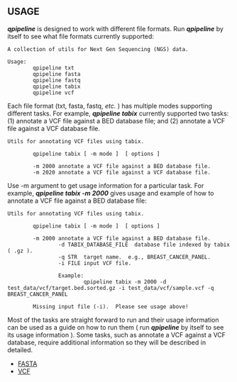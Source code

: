 

## USAGE
**_qpipeline_** is designed to work with different file formats.  Run **_qpipeline_** by itself to see what file formats currently supported:
```
A collection of utils for Next Gen Sequencing (NGS) data.

Usage:
        qpipeline txt 
        qpipeline fasta
        qpipeline fastq
        qpipeline tabix
        qpipeline vcf 
```

Each file format (txt, fasta, fastq, _etc._ ) has multiple modes supporting different tasks.  For example, **_qpipeline tabix_** currently supported two tasks: (1) annotate a VCF file against a BED database file; and (2) annotate a VCF file against a VCF database file.
```
Utils for annotating VCF files using tabix.

        qpipeline tabix [ -m mode ]  [ options ]

        -m 2000 annotate a VCF file against a BED database file.
        -m 2020 annotate a VCF file against a VCF database file.
```

Use -m argument to get usage information for a particular task.  For example, **_qpipeline tabix -m 2000_** gives usage and example of how to annotate a VCF file against a BED database file:
```
Utils for annotating VCF files using tabix.

        qpipeline tabix [ -m mode ]  [ options ]

        -m 2000 annotate a VCF file against a BED database file.
                -d TABIX_DATABASE_FILE  database file indexed by tabix ( .gz ).
                -q STR  target name.  e.g., BREAST_CANCER_PANEL.
                -i FILE input VCF file.

                Example:
                        qpipeline tabix -m 2000 -d test_data/vcf/target.bed.sorted.gz -i test_data/vcf/sample.vcf -q BREAST_CANCER_PANEL

        Missing input file (-i).  Please see usage above!
```

Most of the tasks are straight forward to run and their usage information can be used as a guide on how to run them ( run **_qpipeline_** by itself to see its usage information ).  Some tasks, such as annotate a VCF against a VCF database, require additional information so they will be described in detailed.  


* [FASTA](FASTA.md)
* [VCF](VCF.md)


